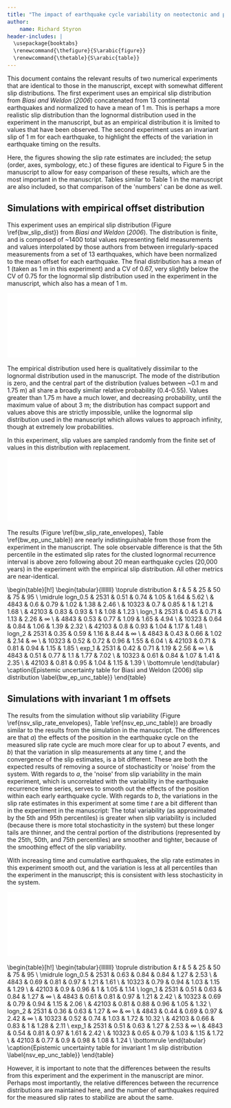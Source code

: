 ```yaml
---
title: "The impact of earthquake cycle variability on neotectonic and paleoseismic slip rate estimates: Supplemental Discussion"
author: 
    name: Richard Styron
header-includes: |
  \usepackage{booktabs}
  \renewcommand{\thefigure}{S\arabic{figure}}
  \renewcommand{\thetable}{S\arabic{table}}
---
```


This document contains the relevant results of two numerical experiments that
are identical to those in the manuscript, except with somewhat different slip
distributions. The first experiment uses an empirical slip distribution from
*Biasi and Weldon* (*2006*) concatenated from 13 continental earthquakes and
normalized to have a mean of 1 m. This is perhaps a more realistic slip
distribution than the lognormal distribution used in the experiment in the
manuscript, but as an empirical distribution it is limited to values that have
been observed. The second experiment uses an invariant slip of 1 m for each
earthquake, to highlight the effects of the variation in earthquake timing on
the results. 

Here, the figures showing the slip rate estimates are included; the setup
(order, axes, symbology, etc.) of these figures are identical to Figure 5 in the
manuscript to allow for easy comparison of these results, which are the most
important in the manuscript. Tables similar to Table 1 in the manuscript are
also included, so that comparison of the 'numbers' can be done as well.


## Simulations with empirical offset distribution

This experiment uses an empirical slip distribution (Figure \ref{bw_slip_dist})
from *Biasi and Weldon* (*2006*). The distribution is finite, and is composed of
~1400 total values representing field measurements and values interpolated by
those authors from between irregularly-spaced measurements from a set of 13
earthquakes, which have been normalized to the mean offset for each earthquake.
The final distribution has a mean of 1 (taken as 1 m in this experiment) and a
CV of 0.67, very slightly below the CV of 0.75 for the lognormal slip
distribution used in the experiment in the manuscript, which also has a mean of
1 m.

![figure \label{bw_slip_dist}](./figures/bw_slip_dist.pdf)

The empirical distribution used here is qualitatively dissimilar to the
lognormal distribution used in the manuscript. The mode of the distribution is
zero, and the central part of the distribution (values between ~0.1 m and 1.75
m) all share a broadly similar relative probability (0.4-0.55). Values greater
than 1.75 m have a much lower, and decreasing probability, until the maximum
value of about 3 m; the distribution has compact support and values above this
are strictly impossible, unlike the lognormal slip distribution used in the
manuscript which allows values to approach infinity, though at extremely low
probabilities. 

In this experiment, slip values are sampled randomly from the finite set of
values in this distribution with replacement.

![figure \label{bw_slip_rate_envelopes}](./figures/bw_slip_rate_envelopes.pdf)

The results (Figure \ref{bw_slip_rate_envelopes}, Table \ref{bw_ep_unc_table})
are nearly indistinguishable from those from the experiment in the manuscript.
The sole observable difference is that the 5th percentile in the estimated slip
rates for the clusted lognormal recurrence interval is above zero following
about 20 mean earthquake cycles (20,000 years) in the experiment with the
empirical slip distribution. All other metrics are near-identical.


\begin{table}[h!]
\begin{tabular}{lllllll}
\toprule
distribution & $t$ &   5    &    25   &   50    &   75    &    95    \\
\midrule
logn\_0.5 & 2531  &  0.51 &  0.74 &  1.05 &  1.64 &  5.62 \\
      & 4843  &   0.6 &  0.79 &  1.02 &  1.38 &  2.46 \\
      & 10323 &   0.7 &  0.85 &     1 &  1.21 &  1.68 \\
      & 42103 &  0.83 &  0.93 &     1 &  1.08 &  1.23 \\
logn\_1 & 2531  &  0.45 &  0.71 &  1.13 &  2.26 &   $\infty$ \\
      & 4843  &  0.53 &  0.77 &  1.09 &  1.65 &  4.94 \\
      & 10323 &  0.64 &  0.84 &  1.06 &  1.39 &  2.32 \\
      & 42103 &   0.8 &  0.93 &  1.04 &  1.17 &  1.48 \\
logn\_2 & 2531  &  0.35 &  0.59 &  1.16 &  8.44 &   $\infty$ \\
      & 4843  &  0.43 &  0.66 &  1.02 &  2.14 &   $\infty$ \\
      & 10323 &  0.52 &  0.72 &  0.96 &  1.55 &  6.04 \\
      & 42103 &  0.71 &  0.81 &  0.94 &  1.15 &  1.85 \\
exp\_1 & 2531  &  0.42 &  0.71 &  1.19 &  2.56 &   $\infty$ \\
      & 4843  &  0.51 &  0.77 &   1.1 &  1.77 &  7.02 \\
      & 10323 &  0.61 &  0.84 &  1.07 &  1.41 &  2.35 \\
      & 42103 &  0.81 &  0.95 &  1.04 &  1.15 &  1.39 \\
\bottomrule
\end{tabular}
\caption{Epistemic uncertainty table for Biasi and Weldon (2006) slip 
distribution \label{bw_ep_unc_table}}
  \end{table}


## Simulations with invariant 1 m offsets

The results from the simulation without slip variability (Figure 
\ref{nsv_slip_rate_envelopes}, Table \ref{nsv_ep_unc_table}) are broadly similar
to the results from the simulation in the manuscript. The differences are that
*a*) the effects of the position in the earthquake cycle on the measured slip
rate cycle are much more clear for up to about 7 events, and *b*) that the
variation in slip measurements at any time $t$, and the convergence of the slip
estimates, is a bit different. These are both the expected results of removing a
source of stochasticity or 'noise' from the system. With regards to *a*, the
'noise' from slip variability in the main experiment, which is uncorrelated with
the variability in the earthquake recurrence time series, serves to smooth out
the effects of the position within each early earthquake cycle. With regards to
*b*, the variations in the slip rate estimates in this experiment at some time
$t$ are a bit different than in the experiment in the manuscript: The total
variability (as approximated by the 5th and 95th percentiles) is greater when
slip variability is included (because there is more total stochasticity in the
system) but these longer tails are thinner, and the central portion of the
distributions (represented by the 25th, 50th, and 75th percentiles) are smoother
and tighter, because of the smoothing effect of the slip variability.

With increasing time and cumulative earthquakes, the slip rate estimates in this
experiment smooth out, and the variation is less at all percentiles than the
experiment in the manuscript; this is consistent with less stochasticity in the
system.

![figure \label{nsv_slip_rate_envelopes}](./figures/nsv_slip_rate_envelopes.pdf)


\begin{table}[h!]
\begin{tabular}{lllllll}
\toprule
distribution & $t$ &   5    &    25   &   50    &   75    &    95    \\
\midrule
logn\_0.5 & 2531  &  0.63 &  0.84 &  0.84 &  1.27 &   2.53 \\
      & 4843  &  0.69 &  0.81 &  0.97 &  1.21 &   1.61 \\
      & 10323 &  0.79 &  0.94 &  1.03 &  1.15 &   1.29 \\
      & 42103 &   0.9 &  0.96 &     1 &  1.05 &   1.14 \\
logn\_1 & 2531  &  0.51 &  0.63 &  0.84 &  1.27 &    $\infty$ \\
      & 4843  &  0.61 &  0.81 &  0.97 &  1.21 &   2.42 \\
      & 10323 &  0.69 &  0.79 &  0.94 &  1.15 &   2.06 \\
      & 42103 &  0.81 &  0.88 &  0.96 &  1.05 &   1.32 \\
logn\_2 & 2531  &  0.36 &  0.63 &  1.27 &   $\infty$ &    $\infty$ \\
      & 4843  &  0.44 &  0.69 &  0.97 &  2.42 &    $\infty$ \\
      & 10323 &  0.52 &  0.74 &  1.03 &  1.72 &  10.32 \\
      & 42103 &  0.66 &  0.83 &     1 &  1.28 &   2.11 \\
exp\_1 & 2531  &  0.51 &  0.63 &  1.27 &  2.53 &    $\infty$ \\
      & 4843  &  0.54 &  0.81 &  0.97 &  1.61 &   2.42 \\
      & 10323 &  0.65 &  0.79 &  1.03 &  1.15 &   1.72 \\
      & 42103 &  0.77 &   0.9 &  0.98 &  1.08 &   1.24 \\
\bottomrule
\end{tabular}
\caption{Epistemic uncertainty table for invariant 1 m slip distribution
\label{nsv_ep_unc_table}}
  \end{table}

However, it is important to note that the differences between the results from
this experiment and the experiment in the manuscript are minor. Perhaps most
importantly, the relative differences between the recurrence distributions are
maintained here, and the number of earthquakes required for the measured slip
rates to stabilize are about the same.

